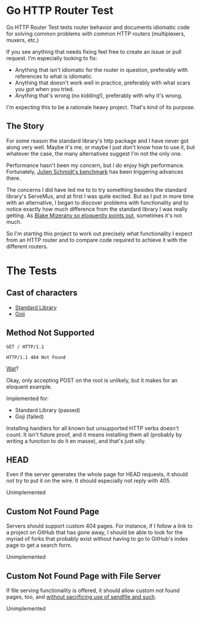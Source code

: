 # Go HTTP Router Test

Go HTTP Router Test tests router behavior and documents idiomatic code for
solving common problems with common HTTP routers (multiplexers, muxers, etc.)

If you see anything that needs fixing feel free to create an issue or
pull request. I'm especially looking to fix:

* Anything that isn't idiomatic for the router in question, preferably with
    references to what is idiomatic.
* Anything that doesn't work well in practice, preferably with what scars you
    got when you tried.
* Anything that's wrong (no kidding!), preferably with why it's wrong.

I'm expecting this to be a rationale heavy project. That's kind of its purpose.

## The Story

For some reason the standard library's http package and I have never got
along very well. Maybe it's me, or maybe I just don't know how to use it,
but whatever the case, the many alternatives suggest I'm not the only one.

Performance hasn't been my concern, but I do enjoy high performance.
Fortunately, [Julien Schmidt's benchmark][b] has been triggering advances
there.

[b]: https://github.com/julienschmidt/go-http-routing-benchmark

The concerns I did have led me to to try something besides the standard
library's ServeMux, and at first I was quite excited. But as I put in more
time with an alternative, I began to discover problems with functionality and
to notice exactly how much difference from the standard library I was really
getting. As [Blake Mizerany so eloquently points out][f], sometimes it's not
much.

[f]: https://www.youtube.com/watch?v=yi5A3cK1LNA

So I'm starting this project to work out precisely what functionality I expect
from an HTTP router and to compare code required to achieve it with the
different routers.

# The Tests

## Cast of characters

* [Standard Library](http://golang.org/pkg/net/http/)
* [Goji](https://github.com/zenazn/goji)

## Method Not Supported

```
GET / HTTP/1.1

HTTP/1.1 404 Not Found

```

[Wat][w]?

[w]: https://www.destroyallsoftware.com/talks/wat

Okay, only accepting POST on the root is unlikely, but it makes for an eloquent
example.

Implemented for:

* Standard Library (passed)
* Goji (failed)

Installing handlers for all known but unsupported HTTP verbs doesn't count.
It isn't future proof, and it means installing them all (probably by writing
a function to do it en masse), and that's just silly.

## HEAD

Even if the server generates the whole page for HEAD requests, it should not
try to put it on the wire. It should especially not reply with 405.

Unimplemented

## Custom Not Found Page

Servers should support custom 404 pages. For instance, if I follow a link to a
project on GitHub that has gone away, I should be able to look for the myriad
of forks that probably exist without having to go to GitHub's index page to get
a search form.

Unimplemented

## Custom Not Found Page with File Server

If file serving functionality is offered, it should allow custom not found
pages, too, and [without sacrificing use of sendfile and such][s].

[s]: http://avtok.com/2014/11/05/interface-upgrades.html

Unimplemented

